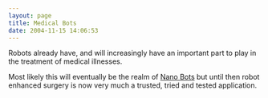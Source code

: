 ```yaml
---
layout: page
title: Medical Bots
date: 2004-11-15 14:06:53
---
```

<p>Robots already have, and will increasingly have an important part to play in the treatment of medical illnesses.
</p>
<p>Most likely this will eventually be the realm of <a href="/wiki/nano_bots.html" nano"="" robots"="" scale="" title="Microscopic or">Nano Bots</a> but until then robot enhanced surgery is now very much a trusted, tried and tested application.
</p>
